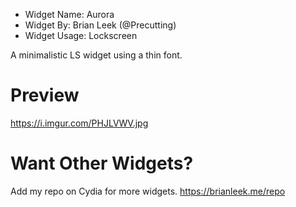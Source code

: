  - Widget Name: Aurora
 - Widget By: Brian Leek (@Precutting)
 - Widget Usage: Lockscreen

A minimalistic LS widget using a thin font.

# Preview
https://i.imgur.com/PHJLVWV.jpg

# Want Other Widgets?
Add my repo on Cydia for more widgets. https://brianleek.me/repo
